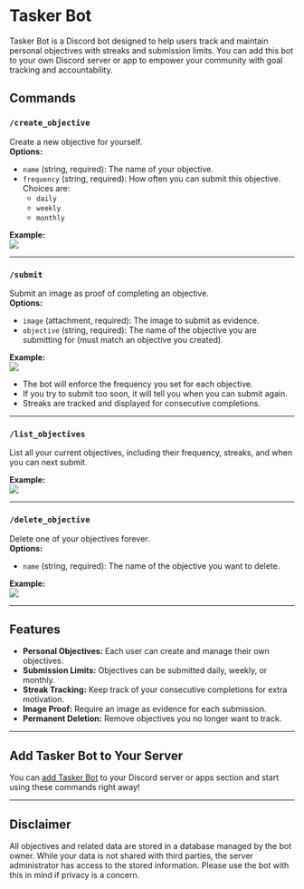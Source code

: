 # Tasker Bot

Tasker Bot is a Discord bot designed to help users track and maintain personal objectives with streaks and submission limits. You can add this bot to your own Discord server or app to empower your community with goal tracking and accountability.

## Commands

### `/create_objective`
Create a new objective for yourself.  
**Options:**
- `name` (string, required): The name of your objective.
- `frequency` (string, required): How often you can submit this objective. Choices are:
  - `daily`
  - `weekly`
  - `monthly`

**Example:**  
![](https://i.imgur.com/Z936pXa.gif)

---

### `/submit`
Submit an image as proof of completing an objective.  
**Options:**
- `image` (attachment, required): The image to submit as evidence.
- `objective` (string, required): The name of the objective you are submitting for (must match an objective you created).

**Example:**  
![](https://i.imgur.com/Qkx7Qvj.gif)

- The bot will enforce the frequency you set for each objective.
- If you try to submit too soon, it will tell you when you can submit again.
- Streaks are tracked and displayed for consecutive completions.

---

### `/list_objectives`
List all your current objectives, including their frequency, streaks, and when you can next submit.

**Example:**  
![](https://i.imgur.com/ANsLTEk.gif)

---

### `/delete_objective`
Delete one of your objectives forever.  
**Options:**
- `name` (string, required): The name of the objective you want to delete.

**Example:**  
![](https://i.imgur.com/Oi7NVT7.gif)

---

## Features

- **Personal Objectives:** Each user can create and manage their own objectives.
- **Submission Limits:** Objectives can be submitted daily, weekly, or monthly.
- **Streak Tracking:** Keep track of your consecutive completions for extra motivation.
- **Image Proof:** Require an image as evidence for each submission.
- **Permanent Deletion:** Remove objectives you no longer want to track.

---

## Add Tasker Bot to Your Server

You can [add Tasker Bot](https://discord.com/oauth2/authorize?client_id=1378919723189932124) to your Discord server or apps section and start using these commands right away!

---

## Disclaimer

All objectives and related data are stored in a database managed by the bot owner. While your data is not shared with third parties, the server administrator has access to the stored information. Please use the bot with this in mind if privacy is a concern.

